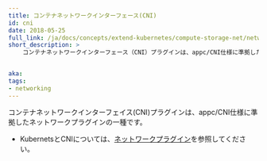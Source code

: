 ```yaml
---
title: コンテナネットワークインターフェース(CNI)
id: cni
date: 2018-05-25
full_link: /ja/docs/concepts/extend-kubernetes/compute-storage-net/network-plugins/
short_description: >
    コンテナネットワークインターフェース（CNI）プラグインは、appc/CNI仕様に準拠したネットワークプラグインの一種です。


aka:
tags:
- networking
---
```

 コンテナネットワークインターフェイス(CNI)プラグインは、appc/CNI仕様に準拠したネットワークプラグインの一種です。

<!--more-->

* KubernetsとCNIについては、[ネットワークプラグイン](/docs/concepts/extend-kubernetes/compute-storage-net/network-plugins/)を参照してください。
